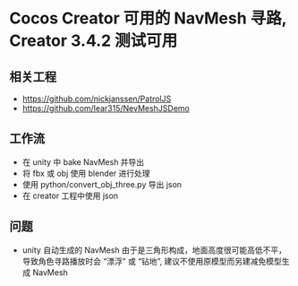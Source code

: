 # Cocos Creator 可用的 NavMesh 寻路, Creator 3.4.2 测试可用

## 相关工程

* <https://github.com/nickjanssen/PatrolJS>
* <https://github.com/lear315/NevMeshJSDemo>

## 工作流

* 在 unity 中 bake NavMesh 并导出
* 将 fbx 或 obj 使用 blender 进行处理
* 使用 python/convert_obj_three.py 导出 json
* 在 creator 工程中使用 json

## 问题

* unity 自动生成的 NavMesh 由于是三角形构成，地面高度很可能高低不平，导致角色寻路播放时会 “漂浮” 或 “钻地”, 建议不使用原模型而另建减免模型生成 NavMesh
